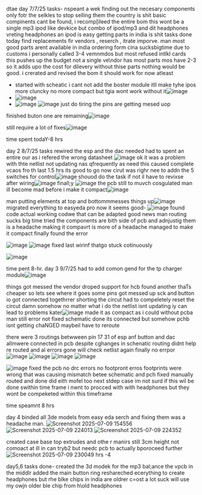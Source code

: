 dtae day 7/7/25
tasks- nspeant a wek finding out the necesary components only fotr the selkles to stop selling them the country is shit basic compinents cant be found,
i recomp[ileed the entire bom this wont be a single mp3 ipod like devkice but combo of ipod/mp3 and dit headphones vreting headphones an ipod is easy getting parts in india is shit 
 tasks done today find replacements fir vendors , reserch , itrate imporve.
 man most good parts arent available in india ordering form cina sucksbigtime due to customs i personally called 3-4 vemnmdos but most refused intlkl cards this pushes up the budget not a single ve\ndor has most parts mos have 2-3 so it adds upo the cost for dilevery without thise parts nothing would be good. i crerated and revised the bom it should work for now atleast

- started with scheatic i cant not add the boster module itll make tyhe ipos more cluncky no more compact but tgia wont work without it![image](https://github.com/user-attachments/assets/358be03c-0a3a-4001-9e0a-3aef4d634857)
- ![image](https://github.com/user-attachments/assets/50b8f289-ce7b-4926-badc-43397cc1934c)
- ![image](https://github.com/user-attachments/assets/ebd5c32a-ebe8-4bb4-9c2f-5eaccd262f22)
![image](https://github.com/user-attachments/assets/e310cb3d-2d9f-4bce-9be4-51350921591c) just do tiring the pins are getting mesed uop

finished buton one are remaining![image](https://github.com/user-attachments/assets/af3c5381-dfab-4bda-a004-91090d8a6ee0)

 still require a lot of fixes![image](https://github.com/user-attachments/assets/ac71e4af-e044-4be1-9b91-6c07e3e0f4c3)



 time spent todaY-8 hrs

 day 2 8/7/25
 tasks 
 rewired the esp and the dac needed had to spent an entire our as i refered the wrong datasheet ![image](https://github.com/user-attachments/assets/86f43d5e-4a05-411f-b539-df677036d85e)
 ok it was a problem with thte netlist not updating nas qfrequently as need this caused complete vcaos fro th last 1.5 hrs its good to go now cirut was righr nee to addn the 5 switches for control![image](https://github.com/user-attachments/assets/42e84753-f95e-4605-82fa-1ddd75805401)
shouod do the task if not il have to revixse after wiring![image](https://github.com/user-attachments/assets/7984ec6f-7ba1-434f-be4e-d582d6e46f79)
finall;y ![image](https://github.com/user-attachments/assets/58541ee5-bd5e-4bf5-9cc0-337c5db6725c)
the pcb still to muvch cosgulated man ill become mad before i make it compact![image](https://github.com/user-attachments/assets/34d3d692-08f0-49db-8e1e-5898ad410b70)

 man putting elements at top and bottommmesses things up![image](https://github.com/user-attachments/assets/b01bbf07-c541-4417-a163-58986a15e21c)
 migrated everything to easyeda pro now it seems good-
 ![image](https://github.com/user-attachments/assets/c07d0100-7224-4878-b808-11e78f24d15c)
 found code actual working codwe that can be adapted good news man
routing sucks big time tried the  components are bith side of pcb and adnjustig them is a headache making it compavrt is more of a headache
managed to make it compact finally found the error

![image](https://github.com/user-attachments/assets/994cbef5-29e6-4366-97dd-5c9e668a18d6)
![image](https://github.com/user-attachments/assets/17832cc5-a383-4a8d-8fda-61cadde1ecbf)
fixed last wirinf thatgo stuck cotinuously



![image](https://github.com/user-attachments/assets/c2ef5221-e6a8-493d-bf32-c91b7c145284)


 time pent 8-hr.
day 3 9/7/25
had to add comon gend for the tp charger module![image](https://github.com/user-attachments/assets/21176ded-d65d-4c03-a7b7-c6cf98374f2a)



things got messed the vendor droped support for hcb found another thaTs cheaper so lets see where it goes
some pins got messed up sck and button io got connected togethrrer shorting the circut had to compeletely reset the circut
damn somehow no matter what i do the netlist isnt updating iy can lead to problems kater![image](https://github.com/user-attachments/assets/b0ce0255-60f7-4a2d-8758-f86320a0e90f)
made it as compact as i could without pcba
man still error not fixed schematic done its connected but somehow pchb isnt getting chaNGED maybeil have to reroute

there were 3 routings betwween pin 17 31 of esp anf button and dac allmwere connected in pcb despite cghanges in schenatic routing didnt help re routed and al errors gone will check netlist again
finally no errpor ![image](https://github.com/user-attachments/assets/f836d2bf-5a07-404c-aa7f-ebb2cdaec4f6)
![image](https://github.com/user-attachments/assets/8c8469ef-5846-4b52-8162-b47fc44c7cd6)
![image](https://github.com/user-attachments/assets/73ecd475-fd0d-4ef0-a443-456c43924172)
![image](https://github.com/user-attachments/assets/3a98591a-80e5-41ec-9471-46cb330a0807)

![image](https://github.com/user-attachments/assets/134b1cae-ca43-4410-a279-5b4194eede12)
fixed the pcb no drc errors no footpront erros footprints were wrong that was causing mismatch betee schematic and pch fixed manually routed and done did eith mofel too next stdep case im not surd if this wil be done swithin time frame i nwnt to procced with with headphones but they wont be compeketed within this timeframe


time speamnt 8 hrs

day 4 
binded all 3de models from easy eda serch and fixing them was a headache man.
![Screenshot 2025-07-09 154556](https://github.com/user-attachments/assets/50befabd-34fc-408b-b2a9-9a98e90fea40)
![Screenshot 2025-07-09 224013](https://github.com/user-attachments/assets/3d51d8d8-22a7-4888-8ba5-cbbab076ceb2)
![Screenshot 2025-07-09 224352](https://github.com/user-attachments/assets/a6d3af8e-04a0-445e-be84-d791820b1933)




created case base top extrudes and othe r manirs still 3cm height not comoact at ill in can tryb2 but needc pcb to actually bporoceed further
![Screenshot 2025-07-09 230049](https://github.com/user-attachments/assets/e6c87fc5-c409-4fbb-bf4e-66bc924dcf5c)
hrs -4

day5,6
tasks done- created the 3d modek for the mp3 bal;ance the vpcb in the middlr
added the main button ring
reshareched ecerything to create headphones but rhe blke chips in india are oldrer c=ost a lot suck will use my owjn older ble chip from h\old headphones



